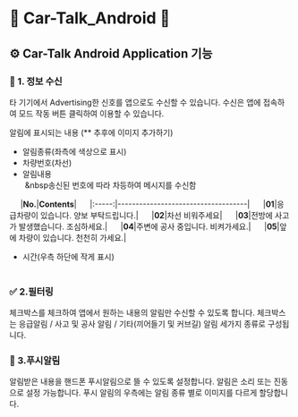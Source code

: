 # 📱 Car-Talk_Android 📱
## ⚙ Car-Talk Android Application 기능
### 📢 1. 정보 수신
타 기기에서 Advertising한 신호를 앱으로도 수신할 수 있습니다.
수신은 앱에 접속하여 모드 작동 버튼 클릭하여 이용할 수 있습니다. <br>

알림에 표시되는 내용  (** 추후에 이미지 추가하기)
* 알림종류(좌측에 색상으로 표시)
* 차량번호(차선)
* 알림내용 <br>
&nbsp;&nbsp송신된 번호에 따라 차등하여 메시지를 수신함 <br>

&nbsp;&nbsp;&nbsp;&nbsp; |__No.__|__Contents__|
&nbsp;&nbsp;&nbsp;&nbsp; |:-----:|------------------------------------|
&nbsp;&nbsp;&nbsp;&nbsp; |__01__|응급차량이 있습니다. 양보 부탁드립니다.|
&nbsp;&nbsp;&nbsp;&nbsp; |__02__|차선 비워주세요|
&nbsp;&nbsp;&nbsp;&nbsp; |__03__|전방에 사고가 발생했습니다. 조심하세요.|
&nbsp;&nbsp;&nbsp;&nbsp; |__04__|주변에 공사 중입니다. 비켜가세요.|
&nbsp;&nbsp;&nbsp;&nbsp; |__05__|앞에 차량이 있습니다. 천천히 가세요.|

* 시간(우측 하단에 작게 표시) <br><br>

### ✅ 2.필터링
체크박스를 체크하여 앱에서 원하는 내용의 알림만 수신할 수 있도록 합니다.
체크박스는 응급알림 / 사고 및 공사 알림 / 기타(끼어들기 및 커브길) 알림 세가지 종류로 구성됩니다. <br>

### 🔔 3.푸시알림
알림받은 내용을 핸드폰 푸시알림으로 뜰 수 있도록 설정합니다.
알림은 소리 또는 진동으로 설정 가능합니다.
푸시 알림의 우측에는 알림 종류 별로 이미지를 다르게 할당합니다.
